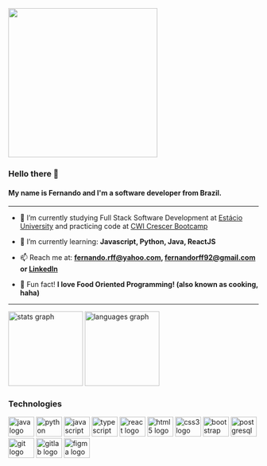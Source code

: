 <a href="https://www.artstation.com/wronarowicz" target="_blank">
<img src="https://cdnb.artstation.com/p/assets/images/images/036/927/659/original/piotr-gamingroom6-export.gif?1619008952" height="300"/>
  </a>


<h3 align="left">Hello there 👋</h3>
<h4 align="left">My name is Fernando and I'm a software developer from Brazil.</h4>

---

- 🔭 I’m currently studying Full Stack Software Development at [Estácio University](https://estacio.br/cursos/graduacao/desenvolvimento-full-stack) and practicing code at [CWI Crescer Bootcamp](https://crescer.cwi.com.br/)

- 🌱 I’m currently learning: **Javascript, Python, Java, ReactJS**

- 📫 Reach me at: **fernando.rff@yahoo.com, fernandorff92@gmail.com or <a href="https://www.linkedin.com/in/fernandorff/" target="_blank">LinkedIn</a>**

- 🍜 Fun fact! **I love Food Oriented Programming! (also known as cooking, haha)**

---

<div align="left">
  <img src="https://github-readme-stats.vercel.app/api?hide_title=false&hide_rank=false&show_icons=true&include_all_commits=true&count_private=true&disable_animations=false&theme=dracula&locale=en&hide_border=false&username=fernandorff" height="150" alt="stats graph"  />
  <img src="https://github-readme-stats.vercel.app/api/top-langs?locale=en&hide_title=false&layout=compact&card_width=320&langs_count=5&theme=dracula&hide_border=false&username=fernandorff" height="150" alt="languages graph"  />
</div>

###


<h3 align="left">Technologies</h3>

<div align="left" style="justify-content=space-between">
  <img src="https://cdn.jsdelivr.net/gh/devicons/devicon/icons/java/java-original.svg" height="40" width="52" alt="java logo"  />
  <img src="https://cdn.jsdelivr.net/gh/devicons/devicon/icons/python/python-original.svg" height="40" width="52" alt="python logo"  />
  <img src="https://cdn.jsdelivr.net/gh/devicons/devicon/icons/javascript/javascript-original.svg" height="40" width="52" alt="javascript logo"  />
  <img src="https://cdn.jsdelivr.net/gh/devicons/devicon/icons/typescript/typescript-original.svg" height="40" width="52" alt="typescript logo"  />
  <img src="https://cdn.jsdelivr.net/gh/devicons/devicon/icons/react/react-original.svg" height="40" width="52" alt="react logo"  />
  <img src="https://cdn.jsdelivr.net/gh/devicons/devicon/icons/html5/html5-original.svg" height="40" width="52" alt="html5 logo"  />
  <img src="https://cdn.jsdelivr.net/gh/devicons/devicon/icons/css3/css3-original.svg" height="40" width="52" alt="css3 logo"  />
  <img src="https://cdn.jsdelivr.net/gh/devicons/devicon/icons/bootstrap/bootstrap-original.svg" height="40" width="52" alt="bootstrap logo"  />
  <img src="https://cdn.jsdelivr.net/gh/devicons/devicon/icons/postgresql/postgresql-original.svg" height="40" width="52" alt="postgresql logo"  />
  <img src="https://cdn.jsdelivr.net/gh/devicons/devicon/icons/git/git-original.svg" height="40" width="52" alt="git logo"  />
  <img src="https://cdn.jsdelivr.net/gh/devicons/devicon/icons/gitlab/gitlab-original.svg" height="40" width="52" alt="gitlab logo"  />
  <img src="https://cdn.jsdelivr.net/gh/devicons/devicon/icons/figma/figma-original.svg" height="40" width="52" alt="figma logo"  />
</div>
